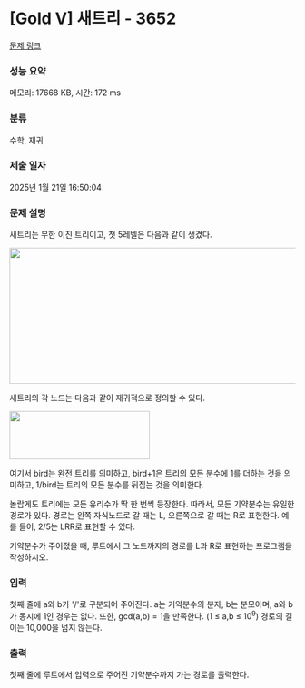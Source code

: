 # [Gold V] 새트리 - 3652 

[문제 링크](https://www.acmicpc.net/problem/3652) 

### 성능 요약

메모리: 17668 KB, 시간: 172 ms

### 분류

수학, 재귀

### 제출 일자

2025년 1월 21일 16:50:04

### 문제 설명

<p>새트리는 무한 이진 트리이고, 첫 5레벨은 다음과 같이 생겼다.</p>

<p><img alt="" src="https://www.acmicpc.net/upload/images/bt.png" style="height:240px; width:564px"></p>

<p>새트리의 각 노드는 다음과 같이 재귀적으로 정의할 수 있다.</p>

<p><img alt="" src="https://www.acmicpc.net/upload/images/bd.png" style="height:85px; width:247px"></p>

<p>여기서 bird는 완전 트리를 의미하고, bird+1은 트리의 모든 분수에 1를 더하는 것을 의미하고, 1/bird는 트리의 모든 분수를 뒤집는 것을 의미한다.</p>

<p>놀랍게도 트리에는 모든 유리수가 딱 한 번씩 등장한다. 따라서, 모든 기약분수는 유일한 경로가 있다. 경로는 왼쪽 자식노드로 갈 때는 L, 오른쪽으로 갈 때는 R로 표현한다. 예를 들어, 2/5는 LRR로 표현할 수 있다.</p>

<p>기약분수가 주어졌을 때, 루트에서 그 노드까지의 경로를 L과 R로 표현하는 프로그램을 작성하시오.</p>

### 입력 

 <p>첫째 줄에 a와 b가 '/'로 구분되어 주어진다. a는 기약분수의 분자, b는 분모이며, a와 b가 동시에 1인 경우는 없다. 또한, gcd(a,b) = 1을 만족한다. (1 ≤ a,b ≤ 10<sup>9</sup>) 경로의 길이는 10,000을 넘지 않는다.</p>

### 출력 

 <p>첫째 줄에 루트에서 입력으로 주어진 기약분수까지 가는 경로를 출력한다. </p>

